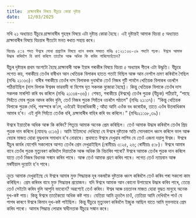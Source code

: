 ```yaml
---
title:  দ্ৰাক্ষাবাৰীৰ বিষয়ে যীচুৱে কোৱা দৃষ্টান্ত
date:   12/03/2025
---
```


মথি ২১ অধ্যায়ত যীচুৱে দ্ৰাক্ষাবাৰীৰ গৃহস্থৰ বিষয়ে এটা দৃষ্টান্ত কোৱা হৈছে। এই দৃষ্টান্তই আমাক যিচয়া ৫ অধ্যায়ত দ্ৰাক্ষাবাৰীৰ বিষয়ে যিচয়াৰ গীতটো মনত ৰখাত সহায় কৰে।

`যিচয়াঃ ৫:৪ পদত ঈশ্বৰে সোধা প্ৰশ্নটোৰ বিষয়ে ধ্যান কৰাৰ সময়ত মথিঃ ৫:২১:৩৩-৩৯ পদটো পঢ়ক। ঈশ্বৰে আমাক উদ্ধাৰ কৰিবলৈ যি কাৰ্য কৰিলে তাতকৈ আৰু অধিক কি কৰিব পাৰিলেহেঁতেন?`

যীচুৰ দৃষ্টান্তৰ প্ৰথম অংশটো হৈছে দ্ৰাক্ষাবাৰী আৰু ইয়াৰ গৰাকীৰ বিষয়ে যিচয়া ৫ অধ্যায়ৰ গীতৰ এটা উদ্ধৃতি। যীচুৱে লগেত কয়, গৰাকীয়ে তেওঁৰ বাৰীখন আন খেতিয়ক বিলাকৰ হাতত গতাই দিছিল আৰু আন দেশলৈ ভ্ৰমণ কৰিবলৈ গৈছিল (মথিঃ ২১:৩৩)। বাৰীৰ গৰাকীয়ে তেওঁৰ দাস বিলাকক দুবাৰকৈ তেওঁ নিজৰ গুটি পাবলৈ খেতিয়ক বিলাকৰ ওচৰলৈ পঠিয়াইছিল (দাস বিলাক ঈশ্বৰৰ ভাৱবাদী বা বিশেষ দূত সকলক বুজোৱা হৈছে)। কিন্তু খেতিয়ক বিলাকে তেওঁৰ দাস সকলক মাৰপিট কৰি বধ কৰিলে (মথিঃ ২১:৩৪-৩৬)। শেষত, গৰাকীয়ে (ঈশ্বৰে) তেওঁৰ পুত্ৰক (যীচুক) পঠিয়াই, “পাছে সিহঁতে মোৰ পুত্ৰক আদৰ কৰিব বুলি, তেওঁ নিজৰ পুত্ৰক সিহঁতৰ ওচৰলৈ পঠালে” (মথিঃ ২১:৩৭)। “কিন্তু খেতিয়ক বিলাকে পুত্ৰক দেখি, পৰস্পৰে ক’লে, এওঁৱেই উত্তৰাধিকাৰী ; আঁহা আমি এওঁক বধ কৰোহঁক, তাতে এওঁৰ উত্তৰাধিকাৰ আমাৰ হ’ব। এই বুলি সিহঁতে তেওঁক ধৰি, দ্ৰক্ষাবাৰীৰ বাহিৰ কৰি বধ কৰিলে।” (মথিঃ২১:৩৮,৩৯)।

ঈশ্বৰে ইয়াতকৈ অধিক আৰু কি কৰিব? পিতৃয়ে আমাক অনেক প্ৰেম কৰিছিল। তেওঁ আমাক উদ্ধাৰ কৰিবলৈ তেওঁৰ প্ৰিয় পুত্ৰক দান কৰিলে (যোহনঃ ৩:১৬)। আমি ইতিমধ্যে দেখিছো যে ঈশ্বৰে দুষ্টতাক অতি সোনকালে ধ্বংস কৰিলে ভাল আৰু বেয়াৰ মাজত হোৱা যুদ্ধখনৰ সমাধান হ’ব নোৱাৰে। প্ৰথমতে ঈশ্বৰে দেখুৱাব লাগিব যে তেওঁ এজনা দয়ালু ঈশ্বৰ। ঈশ্বৰে যীচুৰ কাৰ্যৰ যোগেদি সকলোৰে আগত তেওঁৰ প্ৰেম দেখুৱাইছিল (ৰোমীয়াঃ ৩:২৫, ২৬; ৰোমীয়াঃ ৫:৮)। ঈশ্বৰে আমাৰ বাবে তেওঁৰ পুত্ৰক মৃত্যুবৰণ কৰিবলৈ দিয়াতকৈ আৰু অধিক কি বিচাৰিব পাৰো? ঈশ্বৰে আমাক তেওঁৰ পুত্ৰক দান কৰিলে যাতে তেওঁ নিজৰ বিধানক সন্মান কৰিব পাৰে। আৰু তেওঁ আমাক গ্ৰহণ কৰিব পাৰে। লগেত তেওঁ ন্যায়বান আৰু মৰমীয়াল দুয়োটা হ’ব পাৰে।

ক্ৰুচে আমাক দেখুৱাইছে যে ঈশ্বৰে আমাৰ মুক্ত সিদ্ধান্তক দূৰ নকৰাকৈ দুষ্টতাক ধ্বংস কৰিবলৈ তেওঁ কৰিব পৰা সকলো কাম কৰিছিল। প্ৰেম কৰিবৰ বাবে মুক্ত সিদ্ধান্তৰ প্ৰয়োজন। যদি ঈশ্বৰে আমাক আন কোনো উপায়েৰে উদ্ধাৰ কৰিব পাৰে, তেন্তে তেওঁ সেইটো কৰিব বুলি আপুনি ভাবেনে? অৱশ্যেই তেওঁ কৰিব। ঈশ্বৰ আৰু চয়তানৰ মাজত হোৱা যুদ্ধত মানুহে অনেক দুখ-কষ্ট পায়। কিন্তু ঈশ্বৰে তাতকৈয়ো অধিক কষ্ট পায়। যেতিয়া আমি ক্ৰুচলৈ চাওঁ, তেতিয়া আমি দেখিবলৈ পাওঁ যে পাপৰ কাৰণে ঈশ্বৰে কিমান দুখ-কষ্ট পাইছিল। কিন্তু যীচুৱে মৃত্যুবৰণ কৰিবলৈ ইচ্ছুক আছিল যাতে আমি মুক্তভাৱে প্ৰেম কৰিব পাৰো। আমাৰ সিদ্ধান্ত লোৱাৰ স্বাধীনতাক যীচুৱে সন্মান কৰে।
